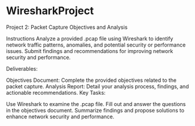# WiresharkProject
Project 2: Packet Capture Objectives and Analysis

Instructions
Analyze a provided .pcap file using Wireshark to identify network traffic patterns, anomalies, and potential security or performance issues. Submit findings and recommendations for improving network security and performance.

Deliverables:

Objectives Document: Complete the provided objectives related to the packet capture.
Analysis Report: Detail your analysis process, findings, and actionable recommendations.
Key Tasks:

Use Wireshark to examine the .pcap file.
Fill out and answer the questions in the objectives document.
Summarize findings and propose solutions to enhance network security and performance.